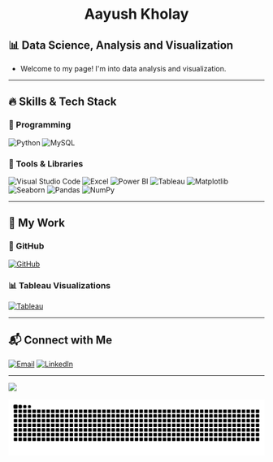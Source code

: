 <h1 align="center"> Aayush Kholay

## 📊 Data Science, Analysis and Visualization

- Welcome to my page! I'm into data analysis and visualization.

---

## 🔥 Skills & Tech Stack

### 📌 Programming

![Python](https://img.shields.io/badge/Python-3776AB?style=for-the-badge&logo=python&logoColor=white)
![MySQL](https://img.shields.io/badge/MySQL-4479A1?style=for-the-badge&logo=mysql&logoColor=white)

### 📌 Tools & Libraries

![Visual Studio Code](https://img.shields.io/badge/VS%20Code-007ACC?style=for-the-badge&logo=visual-studio-code&logoColor=white)
![Excel](https://img.shields.io/badge/Microsoft_Excel-217346?style=for-the-badge&logo=microsoft-excel&logoColor=white)
![Power BI](https://img.shields.io/badge/Power%20BI-F2C811?style=for-the-badge&logo=power-bi&logoColor=black)
![Tableau](https://img.shields.io/badge/Tableau-E97627?style=for-the-badge&logo=tableau&logoColor=white)
![Matplotlib](https://img.shields.io/badge/Matplotlib-11557C?style=for-the-badge&logo=matplotlib&logoColor=white)
![Seaborn](https://img.shields.io/badge/Seaborn-009E73?style=for-the-badge&logo=seaborn&logoColor=white)
![Pandas](https://img.shields.io/badge/Pandas-150458?style=for-the-badge&logo=pandas&logoColor=white)
![NumPy](https://img.shields.io/badge/NumPy-013243?style=for-the-badge&logo=numpy&logoColor=white)

---

## 💼 My Work

### 📁 GitHub
  [![GitHub](https://img.shields.io/badge/GitHub-181717?style=for-the-badge&logo=github&logoColor=white)](https://github.com/kholay47)

### 📊 Tableau Visualizations
  [![Tableau](https://img.shields.io/badge/Tableau%20Vizzes-E97627?style=for-the-badge&logo=tableau&logoColor=white)](https://public.tableau.com/app/profile/aayush.kholay/vizzes)

---

## 📬 Connect with Me
  [![Email](https://img.shields.io/badge/Email-D14836?style=for-the-badge&logo=gmail&logoColor=white)](mailto:aayushkholay@gmail.com)
  [![LinkedIn](https://img.shields.io/badge/LinkedIn-0A66C2?style=for-the-badge&logo=linkedin&logoColor=white)](https://www.linkedin.com/in/aayush-kholay)  

---

![](https://komarev.com/ghpvc/?username=Kholay47&style=for-the-badge)

<div align="center">
  <img src="https://raw.githubusercontent.com/Kholay47/Kholay47/output/github-snake-dark.svg" alt="snake gif" />
</div>


